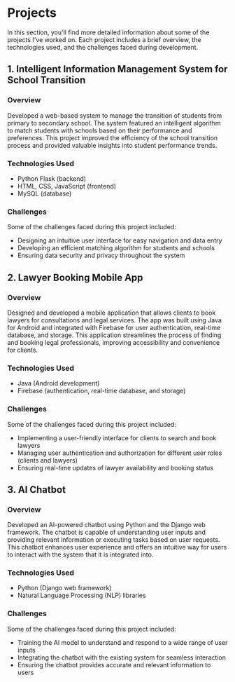 # Projects

In this section, you'll find more detailed information about some of the projects I've worked on. Each project includes a brief overview, the technologies used, and the challenges faced during development.

## 1. Intelligent Information Management System for School Transition

### Overview

Developed a web-based system to manage the transition of students from primary to secondary school. The system featured an intelligent algorithm to match students with schools based on their performance and preferences. This project improved the efficiency of the school transition process and provided valuable insights into student performance trends.

### Technologies Used

- Python Flask (backend)
- HTML, CSS, JavaScript (frontend)
- MySQL (database)

### Challenges

Some of the challenges faced during this project included:

- Designing an intuitive user interface for easy navigation and data entry
- Developing an efficient matching algorithm for students and schools
- Ensuring data security and privacy throughout the system

## 2. Lawyer Booking Mobile App

### Overview

Designed and developed a mobile application that allows clients to book lawyers for consultations and legal services. The app was built using Java for Android and integrated with Firebase for user authentication, real-time database, and storage. This application streamlines the process of finding and booking legal professionals, improving accessibility and convenience for clients.

### Technologies Used

- Java (Android development)
- Firebase (authentication, real-time database, and storage)

### Challenges

Some of the challenges faced during this project included:

- Implementing a user-friendly interface for clients to search and book lawyers
- Managing user authentication and authorization for different user roles (clients and lawyers)
- Ensuring real-time updates of lawyer availability and booking status

## 3. AI Chatbot

### Overview

Developed an AI-powered chatbot using Python and the Django web framework. The chatbot is capable of understanding user inputs and providing relevant information or executing tasks based on user requests. This chatbot enhances user experience and offers an intuitive way for users to interact with the system that it is integrated into.

### Technologies Used

- Python (Django web framework)
- Natural Language Processing (NLP) libraries

### Challenges

Some of the challenges faced during this project included:

- Training the AI model to understand and respond to a wide range of user inputs
- Integrating the chatbot with the existing system for seamless interaction
- Ensuring the chatbot provides accurate and relevant information to users
